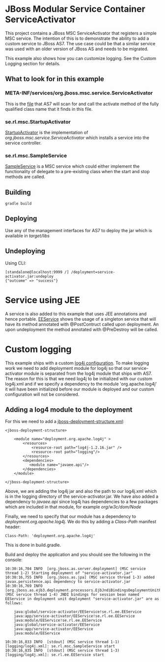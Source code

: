 # JBoss Modular Service Container ServiceActivator
This project contains a JBoss MSC ServiceActivator that registers a simple MSC service. The intention
of this is to demonstrate the ability to add a custom service to JBoss AS7. The use case could be that 
a similar service was used with an older version of JBoss AS and needs to be migrated. 

This example also shows how you can customize logging. See the Custom Logging section for details.

## What to look for in this example

### META-INF/services/org.jboss.msc.service.ServiceActivator
This is the [file](service-activator/src/main/resources/META-INF/services/org.jboss.msc.service.ServiceActivator) that AS7 will scan for and call the activate method of the fully qualified class name
that it finds in this file.

### se.rl.msc.StartupActivator
[StartupActivator](service-activator/src/main/java/se/rl/msc/StartupActivator.java) is the implementation of _org.jboss.msc.service.ServiceActivator_ which installs a service into the
service controller. 

### se.rl.msc.SampleService
[SampleService](service-activator/src/main/java/se/rl/msc/SampleService.java)
is a MSC service which could either implement the functionality 
of delegate to a pre-existing class when the start and stop methods are called.

## Building

    gradle build
    
## Deploying
Use any of the management interfaces for AS7 to deploy the jar which is available in _target/libs_

## Undeploying
Using CLI:

    [standalone@localhost:9999 /] /deployment=service-activator.jar:undeploy
	{"outcome" => "success"}
    
# Service using JEE
A service is also added to this example that uses JEE annotations and hence portable. 
[EEService](service-activator/src/main/java/se/rl/ee/EEService.java) shows the usage of a singleton service that will
have its method annotated with @PostContruct called upon deployment. An upon undeployment the method annotated with
@PreDestroy will be called.

# Custom logging
This example ships with a custom [log4j configuration](service-activator/src/main/resources/logging/log4j.xml). To make logging work we need to add deployment module for log4j so that our service-activator module is separated from 
the log4j module that ships with AS7. The reason for this is that we need log4j to be initialized with our custom log4j.xml
and if we specify a dependency to the module 'org.apache.log4j' it will have been initialized before our module is deployed
and our custom configuration will not be considered.

## Adding a log4 module to the deployment
For this we need to add a [jboss-deployment-structure.xml](service-activator/src/main/resources/META-INF/jboss-deployment-structure.xml):

    <jboss-deployment-structure>

        <module name="deployment.org.apache.log4j" >
            <resources>
                <resource-root path="log4j-1.2.16.jar" />
                <resource-root path="logging"/>
            </resources>
            <dependencies>
               <module name="javaee.api"/>
            </dependencies>
        </module>
  
    </jboss-deployment-structure>
Above, we are adding the log4j jar and also the path to our log4j.xml which is in the logging directory of the service-activator.jar.
We have also added a dependency to _javaee.api_ since log4j has dependencies to a few packages which are included in that module, for example _org/w3c/dom/Node_

Finally, we need to specify that our module has a dependency to _deployment.org.apache.log4j_. We do this by adding a _Class-Path_ manifest header:

    Class-Path: 'deployment.org.apache.log4j'
This is done in build.gradle.
    
Build and deploy the application and you should see the following in the console:

    10:30:16,704 INFO  [org.jboss.as.server.deployment] (MSC service thread 1-2) Starting deployment of "service-activator.jar"
    10:30:16,755 INFO  [org.jboss.as.jpa] (MSC service thread 1-3) added javax.persistence.api dependency to service-activator.jar
    10:30:16,769 INFO  [org.jboss.as.ejb3.deployment.processors.EjbJndiBindingsDeploymentUnitProcessor] (MSC service thread 1-4) JNDI bindings for session bean named EEService in deployment unit deployment "service-activator.jar" are as follows:

        java:global/service-activator/EEService!se.rl.ee.EEService
        java:app/service-activator/EEService!se.rl.ee.EEService
        java:module/EEService!se.rl.ee.EEService
        java:global/service-activator/EEService
        java:app/service-activator/EEService
        java:module/EEService

    10:30:16,833 INFO  [stdout] (MSC service thread 1-1) [logging/log4j.xml]: se.rl.msc.SampleService start 
    10:30:16,835 INFO  [stdout] (MSC service thread 1-3) [logging/log4j.xml]: se.rl.ee.EEService start  
    
  



